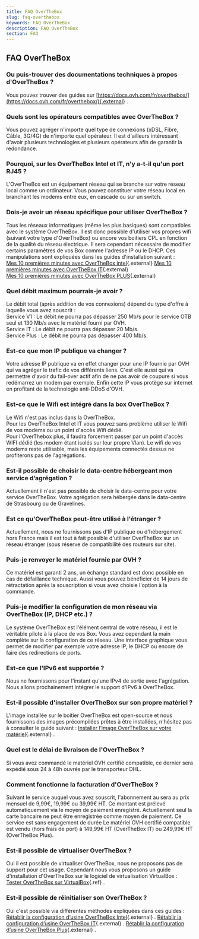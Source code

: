 ```yaml
---
title: FAQ OverTheBox
slug: faq-overthebox
keywords: FAQ OverTheBox
description: FAQ OverTheBox
section: FAQ
---
```



## FAQ OverTheBox

### Ou puis-trouver des documentations techniques à propos d'OverTheBox ?
Vous pouvez trouver des guides sur [https://docs.ovh.com/fr/overthebox/](https://docs.ovh.com/fr/overthebox/){.external} .


### Quels sont les opérateurs compatibles avec OverTheBox ?
Vous pouvez agréger n'importe quel type de connexions (xDSL, Fibre, Câble, 3G/4G) de n'importe quel opérateur. Il est d'ailleurs intéressant d'avoir plusieurs technologies et plusieurs opérateurs afin de garantir la redondance.


### Pourquoi, sur les OverTheBox Intel et IT, n'y a-t-il qu'un port RJ45 ?
L'OverTheBox est un équipement réseau qui se branche sur votre réseau local comme un ordinateur. Vous pouvez constituer votre réseau local en branchant les modems entre eux, en cascade ou sur un switch.


### Dois-je avoir un réseau spécifique pour utiliser OverTheBox ?
Tous les réseaux informatiques (même les plus basiques) sont compatibles avec le système OverTheBox. Il est donc possible d'utiliser vos propres wifi (suivant votre type d'OverTheBox) ou encore vos boitiers CPL en fonction de la qualité du réseau électrique. Il sera cependant nécessaire de modifier certains paramètres de vos Box comme l'adresse IP ou le DHCP. Ces manipulations sont expliquées dans les guides d'installation suivant :  
[Mes 10 premières minutes avec OverTheBox intel](https://docs.ovh.com/fr/overthebox/mes-10-premieres-minutes-avec-overthebox-intel/){.external}
[Mes 10 premières minutes avec OverTheBox IT](https://docs.ovh.com/fr/overthebox/mes-10-premieres-minutes-avec-overthebox-intel/){.external}  
[Mes 10 premières minutes avec OverTheBox PLUS](https://docs.ovh.com/fr/overthebox/mes-10-premieres-minutes-avec-overthebox-plus/){.external}   


### Quel débit maximum pourrais-je avoir ?
Le débit total (après addition de vos connexions) dépend du type d'offre à laquelle vous avez souscrit :  
Service V1 : Le débit ne pourra pas dépasser 250 Mb/s pour le service OTB seul et 130 Mb/s avec le matériel fourni par OVH.  
Service IT : Le débit ne pourra pas dépasser 20 Mb/s.  
Service Plus : Le débit ne pourra pas dépasser 400 Mb/s.  


### Est-ce que mon IP publique va changer ?
Votre adresse IP publique va en effet changer pour une IP fournie par OVH qui va agréger le trafic de vos différents liens. C'est elle aussi qui va permettre d'avoir du fail-over actif afin de ne pas avoir de coupure si vous redémarrez un modem par exemple. Enfin cette IP vous protège sur internet en profitant de la technologie anti-DDoS d'OVH.


### Est-ce que le Wifi est intégré dans la box OverTheBox ?
Le Wifi n'est pas inclus dans la OverTheBox.  
Pour les OverTheBox Intel et IT vous pouvez sans problème utiliser le Wifi de vos modems ou un point d'accès Wifi dédié.  
Pour l'OverThebox plus, il faudra forcement passer par un point d'accès WIFI dédié (les modem étant isolés sur leur propre Vlan). Le wifi de vos modems reste utilisable, mais les équipements connectés dessus ne profiterons pas de l'agrégations.


### Est-il possible de choisir le data-centre hébergeant mon service d’agrégation ?
Actuellement il n'est pas possible de choisir le data-centre pour votre service OverTheBox. Votre agrégation sera hébergée dans le data-centre de Strasbourg ou de Gravelines.


### Est ce qu'OverTheBox peut-être utilisé à l'étranger ?
Actuellement, nous ne fournissons pas d'IP publique ou d'hébergement hors France mais il est tout à fait possible d'utiliser OverTheBox sur un réseau étranger (sous réserve de compatibilité des routeurs sur site).


### Puis-je renvoyer le matériel fournie par OVH ?
Ce matériel est garanti 2 ans, un échange standard est donc possible en cas de défaillance technique. Aussi vous pouvez bénéficier de 14 jours de rétractation après la souscription si vous avez choisie l'option à la commande.


### Puis-je modifier la configuration de mon réseau via OverTheBox (IP, DHCP etc.) ?
Le système OverTheBox est l'élément central de votre réseau, il est le véritable pilote à la place de vos Box. Vous avez cependant la main complète sur la configuration de ce réseau. Une interface graphique vous permet de modifier par exemple votre adresse IP, le DHCP ou encore de faire des redirections de ports.


### Est-ce que l'IPv6 est supportée ?
Nous ne fournissons pour l'instant qu'une IPv4 de sortie avec l'agrégation. Nous allons prochainement intégrer le support d'IPv6 à OverTheBox.


### Est-il possible d'installer OverTheBox sur son propre matériel ?
L'image installée sur le boitier OverTheBox est open-source et nous fournissons des images précompilées prêtes à être installées, n'hésitez pas à consulter le guide suivant : [Installer l’image OverTheBox sur votre matériel](https://docs.ovh.com/fr/overthebox/installer-limage-overthebox-sur-votre-materiel/){.external} .


### Quel est le délai de livraison de l'OverTheBox ?
Si vous avez commandé le matériel OVH certifié compatible, ce dernier sera expédié sous 24 à 48h ouvrés par le transporteur DHL.


### Comment fonctionne la facturation d'OverTheBox ?
Suivant le service auquel vous avez souscrit, l'abonnement au sera au prix mensuel de 9,99€, 19,99€ ou 39,99€ HT. Ce montant est prélevé automatiquement via le moyen de paiement enregistré. Actuellement seul la carte bancaire ne peut être enregistrée comme moyen de paiement. Ce service est sans engagement de durée Le matériel OVH certifié compatible est vendu (hors frais de port) à 149,99€ HT (OverTheBox IT) ou 249,99€ HT (OverTheBox Plus).

### Est-il possible de virtualiser OverTheBox ?
Oui il est possible de virtualiser OverTheBox, nous ne proposons pas de support pour cet usage. Cependant nous vous proposons un guide d'installation d'OverTheBox sur le logiciel de virtualisation VirtualBox : [Tester OverTheBox sur VirtualBox](../advanced/advanced_tester_overthebox_sur_virtualbox/guide.fr-fr.md){.ref} .


### Est-il possible de réinitialiser son OverTheBox ?
Oui c'est possible via différentes méthodes expliquées dans ces guides :  
[Rétablir la configuration d’usine OverTheBox Intel](https://docs.ovh.com/fr/overthebox/retablir-la-configuration-dusine-otb-intel/){.external} .
[Rétablir la configuration d’usine OverTheBox IT](https://docs.ovh.com/fr/overthebox/retablir-la-configuration-dusine/){.external} .
[Rétablir la configuration d’usine OverTheBox Plus](https://docs.ovh.com/fr/overthebox/retablir-la-configuration-dusine/plus/){.external} .
